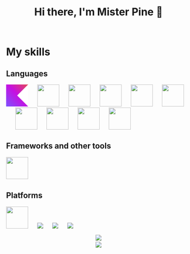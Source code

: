 <h1 align="center">Hi there, I'm Mister Pine 🌲</h1> 

<br/>

# My skills

## Languages
<img src="https://raw.githubusercontent.com/github/explore/4479d2a2c854198cb00160f8593519c14dc3b905/topics/kotlin/kotlin.png" height=60 width=60/>&emsp;&ensp;
<img src="https://upload.wikimedia.org/wikipedia/commons/4/4c/Typescript_logo_2020.svg" height=60 width=60/>&emsp;&ensp;
<img src="https://upload.wikimedia.org/wikipedia/commons/9/99/Unofficial_JavaScript_logo_2.svg" height=60 width=60/>&emsp;&ensp;
<img src="https://upload.wikimedia.org/wikipedia/commons/c/c3/Python-logo-notext.svg" height=60 width=60/>&emsp;&ensp;
<img src="https://camo.githubusercontent.com/ec75fffa4a003fa9ea6ba393834fdbf4fab55e5252776c41024e811a351fdec7/68747470733a2f2f7777772e766563746f726c6f676f2e7a6f6e652f6c6f676f732f6a6176612f6a6176612d69636f6e2e737667" height=60 width=60/>&emsp;&ensp;
<img src="https://doc-14-cc-docs.googleusercontent.com/docs/securesc/lpvt6eu315bdb4373tpf72891jar2fel/ibgmmp59ef1umv5kob49t2hb2oa3n83u/1645361925000/17504460710319984610/13408600409485132960/1l88SLdVvNgqtuIRAXHV7rNxQz_dq1YGU?e=download&ax=ACxEAsal63q7uZ_WpdpGRP3TSibHGmRCC-UJiE25y04ZSnC0HhkIgRYc9LCGshO90G3AcT6DrGzp8LHIzN3Xs6BkfvatJjZOIMDRAmPp2TBmTMwrxLmJ6KU6aQCuXeloX92Uxo-cZuOog5UndX5w2HqtzQ_3_MLbPbMp6ORlTPXIBkCu4fH9xvUFHbDzN2-ZxZahk9vqz6M_TMI5K-7ucyvB71GjPAVid8vcjGlefigJGG04plazGvPQaqWv01Ksh0kf_dywra11V9Uq-xWXfFR0q1-i1CEpyyjPn8m-nECCVt3Af_OM44WHl1oDg5RxVPNJ-R75wfvbhEep04GdJUgG1eUBgUD8fsrIpVbInzLZlt56JeEaJbj2lDjX6O6qToV0uy_jVdL_Z2lm2voGysKEDS21us5mFojqk2f7dTi8O1hOWszIwi3JQO-dhuJrUiJd1DDe2OEFSnOTQIuEGRKQEI4K8Y5rWXR8rSEgewgY-x6y0Asyg4509a61cio8A11LBKdp1j9xBZdDmbQcXwcEylcv9C6KU66gjSQYMYue6DAi5hQW1QGrwLfM3ADPE4SmRB4dPgYOeTr7pw3uiPlpw14U68b-jnO2yGK1ruwXkuZpjKOqyZpxX3wf2U9UTiUtP1puGppbxzzmHRMQePQX2mTpF4rgd6xcGqRXRf0&authuser=0" height=60 width=60/>&emsp;&ensp;
<img src="https://upload.wikimedia.org/wikipedia/commons/1/18/ISO_C%2B%2B_Logo.svg" height=60 width=60/>&emsp;&ensp;
<img src="https://static.cdnlogo.com/logos/c/27/c.svg" height=60 width=60/>&emsp;&ensp;
<img src="https://www.w3.org/html/logo/downloads/HTML5_Badge.svg" height=60 width=60/>&emsp;&ensp;
<img src="https://upload.wikimedia.org/wikipedia/commons/6/62/CSS3_logo.svg" height=60 width=60/>&emsp;&ensp;

## Frameworks and other tools
<img src="https://3.bp.blogspot.com/-VVp3WvJvl84/X0Vu6EjYqDI/AAAAAAAAPjU/ZOMKiUlgfg8ok8DY8Hc-ocOvGdB0z86AgCLcBGAsYHQ/s1600/jetpack%2Bcompose%2Bicon_RGB.png" height=60 width=60/>&emsp;&ensp;


## Platforms
<img src="https://developer.android.com/images/brand/Android_Robot.svg" height=60 width=60/>&emsp;&ensp;
<img src="https://upload.wikimedia.org/wikipedia/commons/3/34/Windows_logo_-_2012_derivative.svg" height=60/>&emsp;&ensp;
<img src="https://upload.wikimedia.org/wikipedia/de/c/cb/Raspberry_Pi_Logo.svg" height=60/>&emsp;&ensp;
<img src="https://upload.wikimedia.org/wikipedia/commons/8/87/Arduino_Logo.svg" width=60/>




<p align="center">
<a><img src="https://github-readme-stats.vercel.app/api?username=Mr-Pine&show_icons=true&theme=github_dark&count_private=true"/></a>
<br/>
<a><img src="https://github-readme-stats.vercel.app/api/top-langs/?username=Mr-Pine&layout=compact&exclude_repo=Jupyter-notebooks"/></a>
</p>

<!--
**Mr-Pine/Mr-Pine** is a ✨ _special_ ✨ repository because its `README.md` (this file) appears on your GitHub profile.

Here are some ideas to get you started:

- 🔭 I’m currently working on ...
- 🌱 I’m currently learning ...
- 👯 I’m looking to collaborate on ...
- 🤔 I’m looking for help with ...
- 💬 Ask me about ...
- 📫 How to reach me: ...
- 😄 Pronouns: ...
- ⚡ Fun fact: ...
-->
